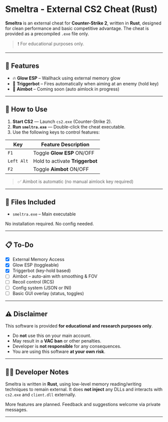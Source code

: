 # Smeltra - External CS2 Cheat (Rust)

**Smeltra** is an external cheat for **Counter-Strike 2**, written in **Rust**, designed for clean performance and basic competitive advantage. The cheat is provided as a precompiled `.exe` file only.

> ❗ For educational purposes only.

---

## 🧩 Features

- 🔥 **Glow ESP** – Wallhack using external memory glow
- 🎯 **Triggerbot** – Fires automatically when aiming at an enemy (hold key)
- 🧠 **Aimbot** – Coming soon (auto aimlock in progress)

---

## 🚀 How to Use

1. **Start CS2** — Launch `cs2.exe` (Counter-Strike 2).
2. **Run `smeltra.exe`** — Double-click the cheat executable.
3. Use the following keys to control features:

| Key        | Feature Description             |
| ---------- | ------------------------------- |
| `F1`       | Toggle **Glow ESP** ON/OFF      |
| `Left Alt` | Hold to activate **Triggerbot** |
| `F2`       | Toggle **Aimbot** ON/OFF        |

> ✅ Aimbot is automatic (no manual aimlock key required)

---

## 📂 Files Included

- `smeltra.exe` – Main executable

No installation required. No config needed.

---

## 📋 To-Do

- [x] External Memory Access
- [x] Glow ESP (toggleable)
- [x] Triggerbot (key-hold based)
- [ ] Aimbot – auto-aim with smoothing & FOV
- [ ] Recoil control (RCS)
- [ ] Config system (JSON or INI)
- [ ] Basic GUI overlay (status, toggles)

---

## ⚠️ Disclaimer

This software is provided **for educational and research purposes only**.

- Do **not** use this on your main account.
- May result in a **VAC ban** or other penalties.
- Developer is **not responsible** for any consequences.
- You are using this software **at your own risk**.

---

## 👨‍💻 Developer Notes

Smeltra is written in **Rust**, using low-level memory reading/writing techniques to remain external. It does **not inject** any DLLs and interacts with `cs2.exe` and `client.dll` externally.

More features are planned. Feedback and suggestions welcome via private messages.

---

